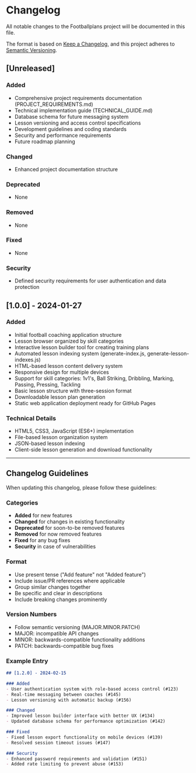 # Changelog

All notable changes to the Footballplans project will be documented in this file.

The format is based on [Keep a Changelog](https://keepachangelog.com/en/1.0.0/),
and this project adheres to [Semantic Versioning](https://semver.org/spec/v2.0.0.html).

## [Unreleased]

### Added
- Comprehensive project requirements documentation (PROJECT_REQUIREMENTS.md)
- Technical implementation guide (TECHNICAL_GUIDE.md)
- Database schema for future messaging system
- Lesson versioning and access control specifications
- Development guidelines and coding standards
- Security and performance requirements
- Future roadmap planning

### Changed
- Enhanced project documentation structure

### Deprecated
- None

### Removed
- None

### Fixed
- None

### Security
- Defined security requirements for user authentication and data protection

## [1.0.0] - 2024-01-27

### Added
- Initial football coaching application structure
- Lesson browser organized by skill categories
- Interactive lesson builder tool for creating training plans
- Automated lesson indexing system (generate-index.js, generate-lesson-indexes.js)
- HTML-based lesson content delivery system
- Responsive design for multiple devices
- Support for skill categories: 1v1's, Ball Striking, Dribbling, Marking, Passing, Pressing, Tackling
- Basic lesson structure with three-session format
- Downloadable lesson plan generation
- Static web application deployment ready for GitHub Pages

### Technical Details
- HTML5, CSS3, JavaScript (ES6+) implementation
- File-based lesson organization system
- JSON-based lesson indexing
- Client-side lesson generation and download functionality

---

## Changelog Guidelines

When updating this changelog, please follow these guidelines:

### Categories
- **Added** for new features
- **Changed** for changes in existing functionality  
- **Deprecated** for soon-to-be removed features
- **Removed** for now removed features
- **Fixed** for any bug fixes
- **Security** in case of vulnerabilities

### Format
- Use present tense ("Add feature" not "Added feature")
- Include issue/PR references where applicable
- Group similar changes together
- Be specific and clear in descriptions
- Include breaking changes prominently

### Version Numbers
- Follow semantic versioning (MAJOR.MINOR.PATCH)
- MAJOR: incompatible API changes
- MINOR: backwards-compatible functionality additions
- PATCH: backwards-compatible bug fixes

### Example Entry
```markdown
## [1.2.0] - 2024-02-15

### Added
- User authentication system with role-based access control (#123)
- Real-time messaging between coaches (#145)
- Lesson versioning with automatic backup (#156)

### Changed
- Improved lesson builder interface with better UX (#134)
- Updated database schema for performance optimization (#142)

### Fixed
- Fixed lesson export functionality on mobile devices (#139)
- Resolved session timeout issues (#147)

### Security
- Enhanced password requirements and validation (#151)
- Added rate limiting to prevent abuse (#153)
```